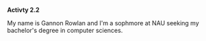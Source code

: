 **Activty 2.2**

My name is Gannon Rowlan and I'm a sophmore at NAU seeking my bachelor's degree in computer sciences.